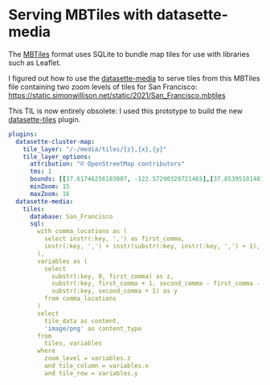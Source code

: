 # Serving MBTiles with datasette-media

The [MBTiles](https://github.com/mapbox/mbtiles-spec) format uses SQLite to bundle map tiles for use with libraries such as Leaflet.

I figured out how to use the [datasette-media](https://datasette.io/plugins/datasette-media) to serve tiles from this MBTiles file containing two zoom levels of tiles for San Francisco: https://static.simonwillison.net/static/2021/San_Francisco.mbtiles

This TIL is now entirely obsolete: I used this prototype to build the new [datasette-tiles](https://datasette.io/plugins/datasette-tiles) plugin.

```yaml
plugins:
  datasette-cluster-map:
    tile_layer: "/-/media/tiles/{z},{x},{y}"
    tile_layer_options:
      attribution: "© OpenStreetMap contributors"
      tms: 1
      bounds: [[37.61746256103807, -122.57290320721465],[37.85395101481279, -122.27695899334748]]
      minZoom: 15
      maxZoom: 16
  datasette-media:
    tiles:
      database: San_Francisco
      sql:
        with comma_locations as (
          select instr(:key, ',') as first_comma,
          instr(:key, ',') + instr(substr(:key, instr(:key, ',') + 1), ',') as second_comma
        ),
        variables as (
          select
            substr(:key, 0, first_comma) as z,
            substr(:key, first_comma + 1, second_comma - first_comma - 1) as x,
            substr(:key, second_comma + 1) as y
          from comma_locations
        )
        select
          tile_data as content,
          'image/png' as content_type
        from
          tiles, variables
        where
          zoom_level = variables.z
          and tile_column = variables.x
          and tile_row = variables.y
```
